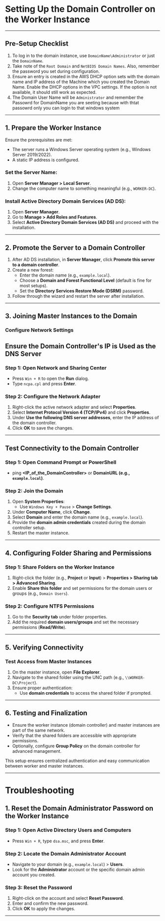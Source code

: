 # Setting Up the Domain Controller on the Worker Instance

---
## Pre-Setup Checklist
1. To log in to the domain instance, use `DomainName\Administrator` or just the `DomainName`.
2. Take note of the `Root Domain` and `NetBIOS Domain Names`. Also, remember the password you set during configuration.
3. Ensure an entry is created in the AWS DHCP option sets with the domain name and IP address of the Machine which you created the Domain Name. Enable the DHCP options in the VPC settings. If the option is not available, it should still work as expected.
4. The Domain User Name will be `Administrator` and remember the Passowrd for DomainName you are seeting because with thtat passowrd only you can login to that windows system
---

## 1. Prepare the Worker Instance
Ensure the prerequisites are met:
- The server runs a Windows Server operating system (e.g., Windows Server 2019/2022).
- A static IP address is configured.

### Set the Server Name:
1. Open **Server Manager > Local Server**.
2. Change the computer name to something meaningful (e.g., `WORKER-DC`).

### Install Active Directory Domain Services (AD DS):
1. Open **Server Manager**.
2. Go to **Manage > Add Roles and Features**.
3. Select **Active Directory Domain Services (AD DS)** and proceed with the installation.

---

## 2. Promote the Server to a Domain Controller
1. After AD DS installation, in **Server Manager**, click **Promote this server to a domain controller**.
2. Create a new forest:
   - Enter the domain name (e.g., `example.local`).
   - Choose a **Domain and Forest Functional Level** (default is fine for most setups).
   - Set the **Directory Services Restore Mode (DSRM)** password.
3. Follow through the wizard and restart the server after installation.

---

## 3. Joining Master Instances to the Domain

### Configure Network Settings

## Ensure the Domain Controller's IP is Used as the DNS Server

### Step 1: Open Network and Sharing Center
- Press `Win + R` to open the **Run** dialog.
- Type `ncpa.cpl` and press **Enter**.

### Step 2: Configure the Network Adapter
1. Right-click the active network adapter and select **Properties**.
2. Select **Internet Protocol Version 4 (TCP/IPv4)** and click **Properties**.
3. Under **Use the following DNS server addresses**, enter the IP address of the domain controller.
4. Click **OK** to save the changes.

---

## Test Connectivity to the Domain Controller

### Step 1: Open Command Prompt or PowerShell
- ping **<IP_of_the_DomainController>** or **DomainURL (e.g., `example.local`)**. 


### Step 2: Join the Domain
1. Open **System Properties**:
   - Use `Windows Key + Pause` > **Change Settings**.
2. Under **Computer Name**, click **Change**.
3. Select **Domain** and enter the domain name (e.g., `example.local`).
4. Provide the **domain admin credentials** created during the domain controller setup.
5. Restart the master instance.

---

## 4. Configuring Folder Sharing and Permissions

### Step 1: Share Folders on the Worker Instance
1. Right-click the folder (e.g., **Project** or **Input**) > **Properties > Sharing tab > Advanced Sharing**.
2. Enable **Share this folder** and set permissions for the domain users or groups (e.g., `Domain Users`).

### Step 2: Configure NTFS Permissions
1. Go to the **Security tab** under folder properties.
2. Add the required **domain users/groups** and set the necessary permissions (**Read/Write**).

---

## 5. Verifying Connectivity

### Test Access from Master Instances
1. On the master instance, open **File Explorer**.
2. Navigate to the shared folder using the UNC path (e.g., `\\WORKER-DC\Project`).
3. Ensure proper authentication:
   - Use **domain credentials** to access the shared folder if prompted.

---

## 6. Testing and Finalization
- Ensure the worker instance (domain controller) and master instances are part of the same network.
- Verify that the shared folders are accessible with appropriate permissions.
- Optionally, configure **Group Policy** on the domain controller for advanced management.

This setup ensures centralized authentication and easy communication between worker and master instances.

---
# Troubleshooting

## 1. Reset the Domain Administrator Password on the Worker Instance

### Step 1: Open Active Directory Users and Computers
- Press `Win + R`, type `dsa.msc`, and press **Enter**.

### Step 2: Locate the Domain Administrator Account
- Navigate to your domain (e.g., `example.local`) > **Users**.
- Look for the **Administrator** account or the specific domain admin account you created.

### Step 3: Reset the Password
1. Right-click on the account and select **Reset Password**.
2. Enter and confirm the new password.
3. Click **OK** to apply the changes.


---
